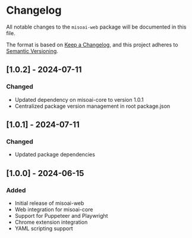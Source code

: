 # Changelog

All notable changes to the `misoai-web` package will be documented in this file.

The format is based on [Keep a Changelog](https://keepachangelog.com/en/1.0.0/),
and this project adheres to [Semantic Versioning](https://semver.org/spec/v2.0.0.html).

## [1.0.2] - 2024-07-11

### Changed
- Updated dependency on misoai-core to version 1.0.1
- Centralized package version management in root package.json

## [1.0.1] - 2024-07-11

### Changed
- Updated package dependencies

## [1.0.0] - 2024-06-15

### Added
- Initial release of misoai-web
- Web integration for misoai-core
- Support for Puppeteer and Playwright
- Chrome extension integration
- YAML scripting support
